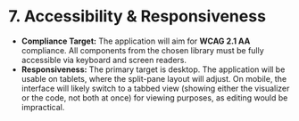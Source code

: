 # **7\. Accessibility & Responsiveness**

* **Compliance Target:** The application will aim for **WCAG 2.1 AA** compliance. All components from the chosen library must be fully accessible via keyboard and screen readers.  
* **Responsiveness:** The primary target is desktop. The application will be usable on tablets, where the split-pane layout will adjust. On mobile, the interface will likely switch to a tabbed view (showing either the visualizer or the code, not both at once) for viewing purposes, as editing would be impractical.